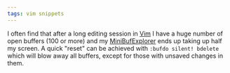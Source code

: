```yaml
---
tags: vim snippets
---
```


I often find that after a long editing session in [Vim](/wiki/Vim) I have a huge number of open buffers (100 or more) and my [MiniBufExplorer](http://www.vim.org/scripts/script.php?script_id=159) ends up taking up half my screen. A quick "reset" can be achieved with `:bufdo silent! bdelete` which will blow away all buffers, except for those with unsaved changes in them.

